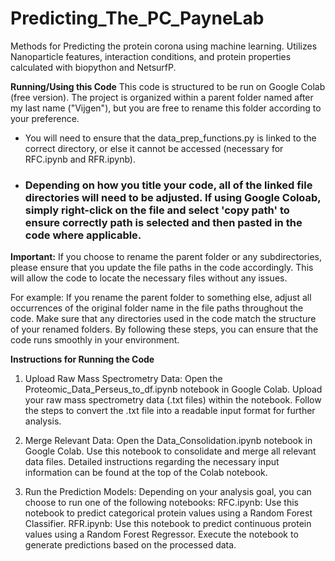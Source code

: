 # Predicting_The_PC_PayneLab
Methods for Predicting the protein corona using machine learning. Utilizes Nanoparticle features, interaction conditions, and protein properties calculated with biopython and NetsurfP. 

**Running/Using this Code**
This code is structured to be run on Google Colab (free version). The project is organized within a parent folder named after my last name ("Vijgen"), but you are free to rename this folder according to your preference.
- You will need to ensure that the data_prep_functions.py is linked to the correct directory, or else it cannot be accessed (necessary for RFC.ipynb and RFR.ipynb).
- ### Depending on how you title your code, all of the linked file directories will need to be adjusted. If using Google Coloab, simply right-click on the file and select 'copy path' to ensure correctly path is selected and then pasted in the code where applicable.

**Important:** If you choose to rename the parent folder or any subdirectories, please ensure that you update the file paths in the code accordingly. This will allow the code to locate the necessary files without any issues.

For example:
If you rename the parent folder to something else, adjust all occurrences of the original folder name in the file paths throughout the code.
Make sure that any directories used in the code match the structure of your renamed folders.
By following these steps, you can ensure that the code runs smoothly in your environment.

**Instructions for Running the Code**

1) Upload Raw Mass Spectrometry Data:
   Open the Proteomic_Data_Perseus_to_df.ipynb notebook in Google Colab.
   Upload your raw mass spectrometry data (.txt files) within the notebook.
   Follow the steps to convert the .txt file into a readable input format for further analysis.

2) Merge Relevant Data:
   Open the Data_Consolidation.ipynb notebook in Google Colab.
   Use this notebook to consolidate and merge all relevant data files.
   Detailed instructions regarding the necessary input information can be found at the top of the Colab notebook.

3) Run the Prediction Models:
   Depending on your analysis goal, you can choose to run one of the following notebooks:
   RFC.ipynb: Use this notebook to predict categorical protein values using a Random Forest Classifier.
   RFR.ipynb: Use this notebook to predict continuous protein values using a Random Forest Regressor.
   Execute the notebook to generate predictions based on the processed data.
